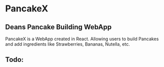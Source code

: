 # PancakeX

## Deans Pancake Building WebApp

PancakeX is a WebApp created in React. Allowing users to build Pancakes and add ingredients like Strawberries, Bananas, Nutella, etc.

## Todo:
